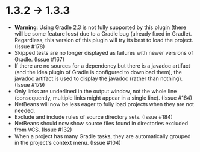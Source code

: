 # 1.3.2 -> 1.3.3

- **Warning**: Using Gradle 2.3 is not fully supported by this plugin (there will be some feature loss) due to a Gradle bug (already fixed in Gradle). Regardless, this version of this plugin will try its best to load the project. (Issue #178)
- Skipped tests are no longer displayed as failures with newer versions of Gradle. (Issue #167)
- If there are no sources for a dependency but there is a javadoc artifact (and the idea plugin of Gradle is configured to download them), the javadoc artifact is used to display the javadoc (rather than nothing). (Issue #179)
- Only links are underlined in the output window, not the whole line (consequently, multiple links might appear in a single line). (Issue #164)
- NetBeans will now be less eager to fully load projects when they are not needed.
- Exclude and include rules of source directory sets. (Issue #184)
- NetBeans should now show source files found in directories excluded from VCS. (Issue #132)
- When a project has many Gradle tasks, they are automatically grouped in the project's context menu. (Issue #104)
